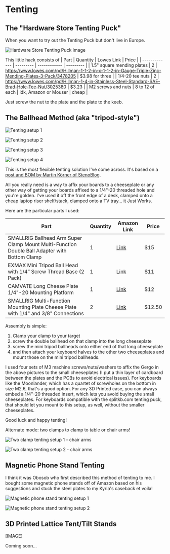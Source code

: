 # Tenting

## The "Hardware Store Tenting Puck"

When you want to try out the Tenting Puck but don't live in Europe.

![Hardware Store Tenting Puck image](/images/hardware-tenting-puck.jpeg)

This little hack consists of 
|     Part      |  Quantity | Lowes Link   |   Price   |
| ------------- | --------- | ------------ | --------- |
|  1.5" square mending plates  |    2     | https://www.lowes.com/pd/Hillman-1-1-2-in-x-1-1-2-in-Gauge-Triple-Zinc-Mending-Plates-3-Pack/3478205 | $3.98 for three |
| 1/4-20 tee nuts | 2 | https://www.lowes.com/pd/Hillman-1-4-in-Stainless-Steel-Standard-SAE-Brad-Hole-Tee-Nut/3025380 | $3.23 |
| M2 screws and nuts | 8 to 12 of each  | idk, Amazon or Mouser | cheap |

Just screw the nut to the plate and the plate to the keeb.



## The Ballhead Method (aka "tripod-style")

![Tenting setup 1](/images/Tent1.jpg)

![Tenting setup 2](/images/Tent2.jpg)

![Tenting setup 3](/images/Tent3.jpg)

![Tenting setup 4](/images/Tent4.jpg)

This is the most flexible tenting solution I've come across. It's based on a [post and BOM by Martin Körner of StenoBlog](https://stenoblog.com/georgi-stand-with-trackball/). 

All you really need is a way to affix your boards to a cheeseplate or any other way of getting your boards affixed to a 1/4"-20 threaded hole and you're golden. I've used it off the front edge of a desk, clamped onto a cheap laptop riser shelf/stack, clamped onto a TV tray... it Just Works.

Here are the particular parts I used:

|     Part      |  Quantity | Amazon Link  |   Price   |
| ------------- | --------- | ------------ | --------- |
| SMALLRIG Ballhead Arm Super Clamp Mount Multi-Function Double Ball Adapter with Bottom Clamp | 1 | [Link](https://www.amazon.com/gp/product/B00DJ5XH4O/ref=ppx_yo_dt_b_asin_title_o05_s01?ie=UTF8&psc=1)  | $15 |
| EXMAX Mini Tripod Ball Head with 1/4” Screw Thread Base (2 Pack) | 1 | [Link](https://www.amazon.com/gp/product/B07K2XPVDW/ref=ppx_yo_dt_b_asin_title_o05_s02?ie=UTF8&psc=1)  | $11 |
| CAMVATE Long Cheese Plate 1/4"-20 Mounting Platform | 1 |[Link](https://www.amazon.com/gp/product/B07YWNC97B/ref=ppx_yo_dt_b_asin_title_o01_s00?ie=UTF8&psc=1)| $12 |
| SMALLRIG Multi-Function Mounting Plate Cheese Plate with 1/4" and 3/8" Connections | 2 |[Link](https://www.amazon.com/gp/product/B0062TOA4U/ref=ppx_yo_dt_b_asin_title_o05_s00?ie=UTF8&psc=1)| $12.50| 

Assembly is simple: 
1. Clamp your clamp to your target 
1. screw the double ballhead on that clamp into the long cheeseplate
1. screw the mini tripod ballheads onto either end of that long cheeseplate
1. and then attach your keyboard halves to the other two cheeseplates and mount those on the mini tripod ballheads. 

I used four sets of M3 machine screws/nuts/washers to affix the Gergo in the above pictures to the small cheeseplates (I put a thin layer of cardboard between the plates and the PCBs to avoid electrical issues). For keyboards like the Moonlander, which has a quartet of screwholes on the bottom in size M2.6, that's a good option. For any 3D Printed case, you can always embed a 1/4"-20 threaded insert, which lets you avoid buying the small cheeseplates. For keyboards compatible with the splitkb.com tenting puck, that should let you mount to this setup, as well, without the smaller cheeseplates.

Good luck and happy tenting!

Alternate mode: two clamps to clamp to table or chair arms!

![Two clamp tenting setup 1 - chair arms](/images/Tent_2clamp_1.jpg)

![Two clamp tenting setup 2 - chair arms](/images/Tent_2clamp_2.jpg)


## Magnetic Phone Stand Tenting

I think it was Obosob who first described this method of tenting to me. I bought some magnetic phone stands off of Amazon based on his suggestions and stuck the steel plates to my Kyria's caseback et voila!

![Magnetic phone stand tenting setup 1](/images/Tent_mag_1.jpg)

![Magnetic phone stand tenting setup 2](/images/Tent_mag_2.jpg)


## 3D Printed Lattice Tent/Tilt Stands

[IMAGE]

Coming soon...
